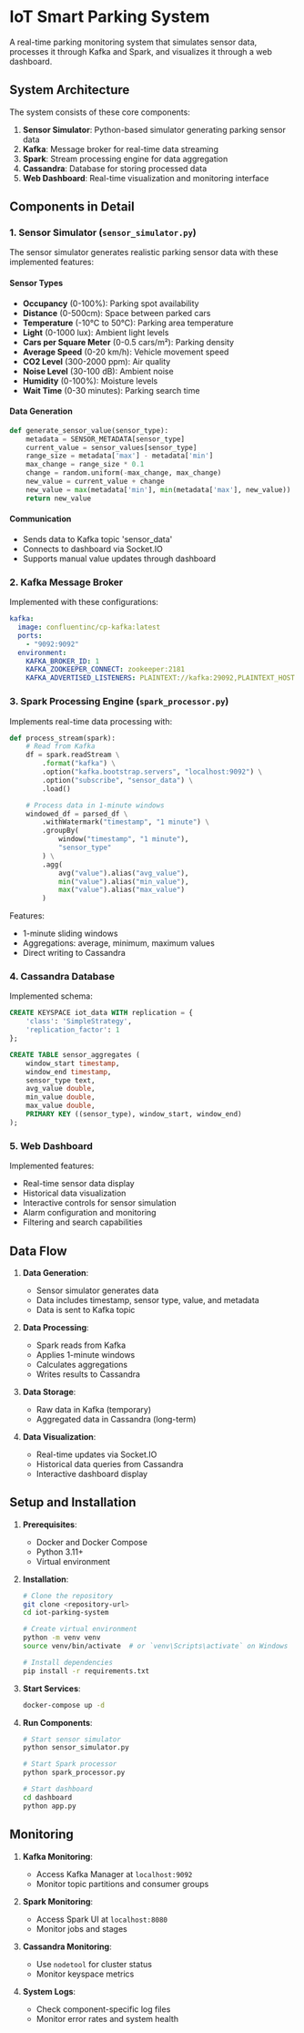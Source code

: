 # IoT Smart Parking System

A real-time parking monitoring system that simulates sensor data, processes it through Kafka and Spark, and visualizes it through a web dashboard.

## System Architecture

The system consists of these core components:

1. **Sensor Simulator**: Python-based simulator generating parking sensor data
2. **Kafka**: Message broker for real-time data streaming
3. **Spark**: Stream processing engine for data aggregation
4. **Cassandra**: Database for storing processed data
5. **Web Dashboard**: Real-time visualization and monitoring interface

## Components in Detail

### 1. Sensor Simulator (`sensor_simulator.py`)

The sensor simulator generates realistic parking sensor data with these implemented features:

#### Sensor Types
- **Occupancy** (0-100%): Parking spot availability
- **Distance** (0-500cm): Space between parked cars
- **Temperature** (-10°C to 50°C): Parking area temperature
- **Light** (0-1000 lux): Ambient light levels
- **Cars per Square Meter** (0-0.5 cars/m²): Parking density
- **Average Speed** (0-20 km/h): Vehicle movement speed
- **CO2 Level** (300-2000 ppm): Air quality
- **Noise Level** (30-100 dB): Ambient noise
- **Humidity** (0-100%): Moisture levels
- **Wait Time** (0-30 minutes): Parking search time

#### Data Generation
```python
def generate_sensor_value(sensor_type):
    metadata = SENSOR_METADATA[sensor_type]
    current_value = sensor_values[sensor_type]
    range_size = metadata['max'] - metadata['min']
    max_change = range_size * 0.1
    change = random.uniform(-max_change, max_change)
    new_value = current_value + change
    new_value = max(metadata['min'], min(metadata['max'], new_value))
    return new_value
```

#### Communication
- Sends data to Kafka topic 'sensor_data'
- Connects to dashboard via Socket.IO
- Supports manual value updates through dashboard

### 2. Kafka Message Broker

Implemented with these configurations:
```yaml
kafka:
  image: confluentinc/cp-kafka:latest
  ports:
    - "9092:9092"
  environment:
    KAFKA_BROKER_ID: 1
    KAFKA_ZOOKEEPER_CONNECT: zookeeper:2181
    KAFKA_ADVERTISED_LISTENERS: PLAINTEXT://kafka:29092,PLAINTEXT_HOST://localhost:9092
```

### 3. Spark Processing Engine (`spark_processor.py`)

Implements real-time data processing with:

```python
def process_stream(spark):
    # Read from Kafka
    df = spark.readStream \
        .format("kafka") \
        .option("kafka.bootstrap.servers", "localhost:9092") \
        .option("subscribe", "sensor_data") \
        .load()

    # Process data in 1-minute windows
    windowed_df = parsed_df \
        .withWatermark("timestamp", "1 minute") \
        .groupBy(
            window("timestamp", "1 minute"),
            "sensor_type"
        ) \
        .agg(
            avg("value").alias("avg_value"),
            min("value").alias("min_value"),
            max("value").alias("max_value")
        )
```

Features:
- 1-minute sliding windows
- Aggregations: average, minimum, maximum values
- Direct writing to Cassandra

### 4. Cassandra Database

Implemented schema:
```sql
CREATE KEYSPACE iot_data WITH replication = {
    'class': 'SimpleStrategy',
    'replication_factor': 1
};

CREATE TABLE sensor_aggregates (
    window_start timestamp,
    window_end timestamp,
    sensor_type text,
    avg_value double,
    min_value double,
    max_value double,
    PRIMARY KEY ((sensor_type), window_start, window_end)
);
```

### 5. Web Dashboard

Implemented features:
- Real-time sensor data display
- Historical data visualization
- Interactive controls for sensor simulation
- Alarm configuration and monitoring
- Filtering and search capabilities

## Data Flow

1. **Data Generation**:
   - Sensor simulator generates data
   - Data includes timestamp, sensor type, value, and metadata
   - Data is sent to Kafka topic

2. **Data Processing**:
   - Spark reads from Kafka
   - Applies 1-minute windows
   - Calculates aggregations
   - Writes results to Cassandra

3. **Data Storage**:
   - Raw data in Kafka (temporary)
   - Aggregated data in Cassandra (long-term)

4. **Data Visualization**:
   - Real-time updates via Socket.IO
   - Historical data queries from Cassandra
   - Interactive dashboard display

## Setup and Installation

1. **Prerequisites**:
   - Docker and Docker Compose
   - Python 3.11+
   - Virtual environment

2. **Installation**:
   ```bash
   # Clone the repository
   git clone <repository-url>
   cd iot-parking-system

   # Create virtual environment
   python -m venv venv
   source venv/bin/activate  # or `venv\Scripts\activate` on Windows

   # Install dependencies
   pip install -r requirements.txt
   ```

3. **Start Services**:
   ```bash
   docker-compose up -d
   ```

4. **Run Components**:
   ```bash
   # Start sensor simulator
   python sensor_simulator.py

   # Start Spark processor
   python spark_processor.py

   # Start dashboard
   cd dashboard
   python app.py
   ```

## Monitoring

1. **Kafka Monitoring**:
   - Access Kafka Manager at `localhost:9092`
   - Monitor topic partitions and consumer groups

2. **Spark Monitoring**:
   - Access Spark UI at `localhost:8080`
   - Monitor jobs and stages

3. **Cassandra Monitoring**:
   - Use `nodetool` for cluster status
   - Monitor keyspace metrics

4. **System Logs**:
   - Check component-specific log files
   - Monitor error rates and system health
